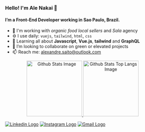 ### Hello! I'm Ale Nakai 🙏

#### I’m a Front-End Developer working in Sao Paulo, Brazil.
- 🏢 I'm working with _organic food local sellers_ and _Sala_ agency
- ⚙️ I use daily: `vuejs`, `tailwind`, `html`, `css`
- 🌱 Learning all about **Javascript**, **Vue.js**, **tailwind** and **GraphQL**
- 💞️ I’m looking to collaborate on green or elevated projects 
- 📫 Reach me: alexandre.saito@outlook.com

<div align="center">
  <a href="https://github.com/anakais">
  <img height="180em" alt="Github Stats Image" src="https://github-readme-stats.vercel.app/api?username=anakais&show_icons=true&theme=vue-dark"/>
  <img height="180em" alt="Github Stats Top Langs Image" src="https://github-readme-stats.vercel.app/api/top-langs/?username=anakais&layout=compact&theme=vue-dark"/>
  </a>
</div>

[![Linkedin Logo](https://img.shields.io/badge/-LinkedIn-0d0d0d?style=flat&labelColor=0d0d0d&logo=Linkedin&Color=white)](https://www.linkedin.com/in/anakais/)
[![Instagram Logo](https://img.shields.io/badge/-Instagram-0d0d0d?style=flat&labelColor=0d0d0d&logo=Instagram&Color=white)](https://www.instagram.com/a.nakais/)
[![Gmail Logo](https://img.shields.io/badge/-Gmail-0d0d0d?style=flat&labelColor=0d0d0d&logo=Gmail&Color=white)](mailto:v8.alexandre@gmail.com)


<!---
anakais/anakais is a ✨ special ✨ repository because its `README.md` (this file) appears on your GitHub profile.
You can click the Preview link to take a look at your changes.
--->
